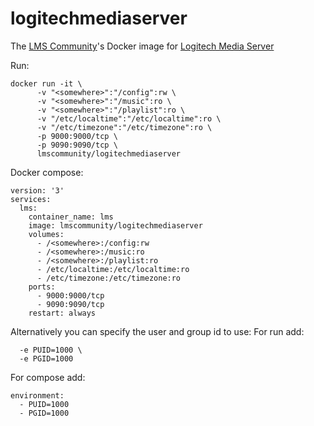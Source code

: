# logitechmediaserver

The [LMS Community](https://github.com/LMS-Community)'s Docker image for [Logitech Media Server](https://github.com/Logitech/slimserver/)

Run:

```
docker run -it \
      -v "<somewhere>":"/config":rw \
      -v "<somewhere>":"/music":ro \
      -v "<somewhere>":"/playlist":ro \
      -v "/etc/localtime":"/etc/localtime":ro \
      -v "/etc/timezone":"/etc/timezone":ro \
      -p 9000:9000/tcp \
      -p 9090:9090/tcp \
      lmscommunity/logitechmediaserver
```

Docker compose:
```
version: '3'
services:
  lms:
    container_name: lms
    image: lmscommunity/logitechmediaserver
    volumes:
      - /<somewhere>:/config:rw
      - /<somewhere>:/music:ro
      - /<somewhere>:/playlist:ro
      - /etc/localtime:/etc/localtime:ro
      - /etc/timezone:/etc/timezone:ro
    ports:
      - 9000:9000/tcp
      - 9090:9090/tcp
    restart: always
```

Alternatively you can specify the user and group id to use:
For run add:
```
  -e PUID=1000 \
  -e PGID=1000
 ```
For compose add:
```
environment:
  - PUID=1000
  - PGID=1000
 ```